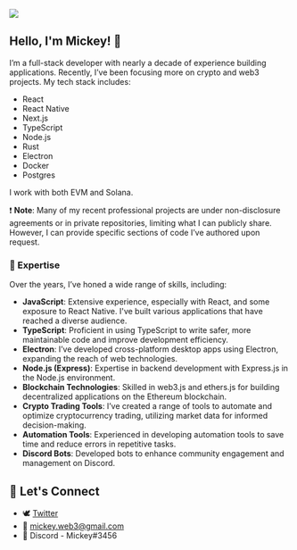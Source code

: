 ![](https://komarev.com/ghpvc/?username=web-mickey)

## Hello, I'm Mickey! 👋

I’m a full-stack developer with nearly a decade of experience building applications. Recently, I’ve been focusing more on crypto and web3 projects. My tech stack includes:

- React
- React Native
- Next.js
- TypeScript
- Node.js
- Rust
- Electron
- Docker
- Postgres

I work with both EVM and Solana.

❗️ **Note**: Many of my recent professional projects are under non-disclosure agreements or in private repositories, limiting what I can publicly share. However, I can provide specific sections of code I’ve authored upon request.

### 🔭 Expertise

Over the years, I’ve honed a wide range of skills, including:

- **JavaScript**: Extensive experience, especially with React, and some exposure to React Native. I've built various applications that have reached a diverse audience.
- **TypeScript**: Proficient in using TypeScript to write safer, more maintainable code and improve development efficiency.
- **Electron**: I’ve developed cross-platform desktop apps using Electron, expanding the reach of web technologies.
- **Node.js (Express)**: Expertise in backend development with Express.js in the Node.js environment.
- **Blockchain Technologies**: Skilled in web3.js and ethers.js for building decentralized applications on the Ethereum blockchain.
- **Crypto Trading Tools**: I’ve created a range of tools to automate and optimize cryptocurrency trading, utilizing market data for informed decision-making.
- **Automation Tools**: Experienced in developing automation tools to save time and reduce errors in repetitive tasks.
- **Discord Bots**: Developed bots to enhance community engagement and management on Discord.


## 💬 Let's Connect

- 🕊️ [Twitter](https://x.com/0xMickey)
- 📧 [mickey.web3@gmail.com](mailto:mickey.web3@gmail.com)
- 👤 Discord - Mickey#3456
